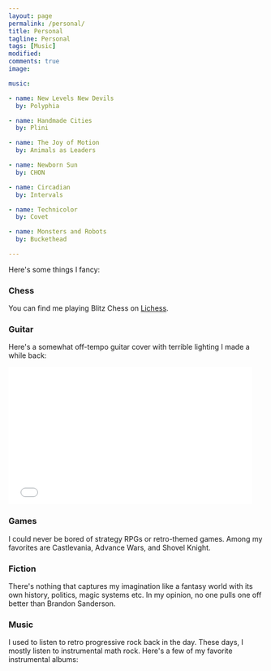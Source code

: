```yaml
---
layout: page
permalink: /personal/
title: Personal
tagline: Personal
tags: [Music]
modified: 
comments: true
image:

music:

- name: New Levels New Devils
  by: Polyphia

- name: Handmade Cities
  by: Plini

- name: The Joy of Motion
  by: Animals as Leaders

- name: Newborn Sun
  by: CHON

- name: Circadian
  by: Intervals

- name: Technicolor
  by: Covet

- name: Monsters and Robots
  by: Buckethead

---
```


<p>Here's some things I fancy:</p>

<h3>Chess</h3>
<p>
You can find me playing Blitz Chess on <a href="https://lichess.org/@/nickpappu">
Lichess</a>.
</p>

<h3>Guitar</h3>

Here's a somewhat off-tempo guitar cover with terrible lighting I made a while back:

<iframe width="480" height="270" src="//www.youtube.com/embed/yxrMHqt3Jg4"
frameborder="0" allowfullscreen></iframe>

<h3>Games</h3>

<p>
I could never be bored of strategy RPGs or retro-themed games. Among my
favorites are Castlevania, Advance Wars, and Shovel Knight.
</p>

<h3>Fiction</h3>

<p>There's nothing that captures my imagination like a fantasy world with its own
history, politics, magic systems etc. In my opinion, no one pulls one
off better than Brandon Sanderson.
</p>


<h3>Music</h3>
<p>I used to listen to retro progressive rock back in the day.
These days, I mostly listen to instrumental math rock. Here's a few of
my favorite instrumental albums:</p>

<div class = "albums">

</div>





